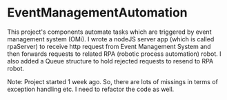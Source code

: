 # EventManagementAutomation
This project's components automate tasks which are triggered by event management system (OMi). I wrote a nodeJS server app (which is called rpaServer) to receive http request from Event Management System and then forwards requests to related RPA (robotic process automation) robot. I also added a Queue structure to hold rejected requests to resend to RPA robot.

Note: Project started 1 week ago. So, there are lots of missings in terms of exception handling etc. I need to refactor the code as well.
